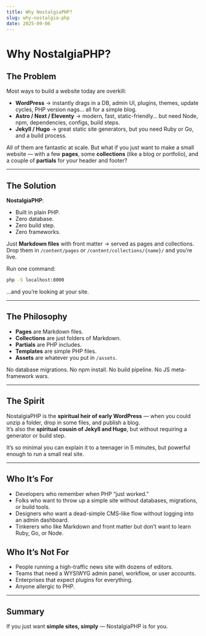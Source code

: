 ```yaml
---
title: Why NostalgiaPHP?
slug: why-nostalgia-php
date: 2025-09-06
---
```


# Why NostalgiaPHP?

## The Problem
Most ways to build a website today are overkill:

- **WordPress** → instantly drags in a DB, admin UI, plugins, themes, update cycles, PHP version nags… all for a simple blog.
- **Astro / Next / Eleventy** → modern, fast, static-friendly… but need Node, npm, dependencies, configs, build steps.
- **Jekyll / Hugo** → great static site generators, but you need Ruby or Go, and a build process.

All of them are fantastic at scale. But what if you just want to make a small website — with a few **pages**, some **collections** (like a blog or portfolio), and a couple of **partials** for your header and footer?

---

## The Solution
**NostalgiaPHP**:

- Built in plain PHP.
- Zero database.
- Zero build step.
- Zero frameworks.

Just **Markdown files** with front matter → served as pages and collections.  
Drop them in `/content/pages` or `/content/collections/{name}/` and you’re live.

Run one command:

```bash
php -S localhost:8000
```

…and you’re looking at your site.

---

## The Philosophy

- **Pages** are Markdown files.
- **Collections** are just folders of Markdown.
- **Partials** are PHP includes.
- **Templates** are simple PHP files.
- **Assets** are whatever you put in `/assets`.

No database migrations. No npm install. No build pipeline. No JS meta-framework wars.

---

## The Spirit
NostalgiaPHP is the **spiritual heir of early WordPress** — when you could unzip a folder, drop in some files, and publish a blog.  
It’s also the **spiritual cousin of Jekyll and Hugo**, but without requiring a generator or build step.

It’s so minimal you can explain it to a teenager in 5 minutes, but powerful enough to run a small real site.

---

## Who It’s For

- Developers who remember when PHP “just worked.”
- Folks who want to throw up a simple site without databases, migrations, or build tools.
- Designers who want a dead-simple CMS-like flow without logging into an admin dashboard.
- Tinkerers who like Markdown and front matter but don’t want to learn Ruby, Go, or Node.

## Who It’s Not For

- People running a high-traffic news site with dozens of editors.
- Teams that need a WYSIWYG admin panel, workflow, or user accounts.
- Enterprises that expect plugins for everything.
- Anyone allergic to PHP.

---

## Summary
If you just want **simple sites, simply** — NostalgiaPHP is for you.
